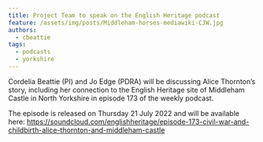 ```yaml
---
title: Project Team to speak on the English Heritage podcast
feature: /assets/img/posts/Middleham-horses-mediawiki-CJW.jpg
authors:
  - cbeattie
tags:
  - podcasts
  - yorkshire
---
```


Cordelia Beattie (PI) and Jo Edge (PDRA) will be discussing Alice Thornton’s story, including her connection to the English Heritage site of Middleham Castle in North Yorkshire in episode 173 of the weekly podcast.

The episode is released on Thursday 21 July 2022 and will be available here:
https://soundcloud.com/englishheritage/episode-173-civil-war-and-childbirth-alice-thornton-and-middleham-castle
